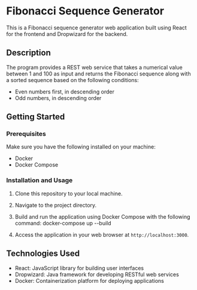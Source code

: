 # Fibonacci Sequence Generator

This is a Fibonacci sequence generator web application built using React for the frontend and Dropwizard for the backend.

## Description

The program provides a REST web service that takes a numerical value between 1 and 100 as input and returns the Fibonacci sequence along with a sorted sequence based on the following conditions:
- Even numbers first, in descending order
- Odd numbers, in descending order

## Getting Started

### Prerequisites

Make sure you have the following installed on your machine:
- Docker
- Docker Compose

### Installation and Usage

1. Clone this repository to your local machine.

2. Navigate to the project directory.

3. Build and run the application using Docker Compose with the following command: docker-compose up --build

4. Access the application in your web browser at `http://localhost:3000`.


## Technologies Used

- React: JavaScript library for building user interfaces
- Dropwizard: Java framework for developing RESTful web services
- Docker: Containerization platform for deploying applications

